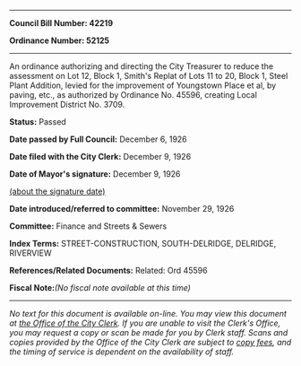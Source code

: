 

********

**Council Bill Number: 42219**
   
**Ordinance Number: 52125**
********

 An ordinance authorizing and directing the City Treasurer to reduce the assessment on Lot 12, Block 1, Smith's Replat of Lots 11 to 20, Block 1, Steel Plant Addition, levied for the improvement of Youngstown Place et al, by paving, etc., as authorized by Ordinance No. 45596, creating Local Improvement District No. 3709.

**Status:** Passed
   
**Date passed by Full Council:** December 6, 1926
   
**Date filed with the City Clerk:** December 9, 1926
   
**Date of Mayor's signature:** December 9, 1926
   
[(about the signature date)](/~public/approvaldate.htm)
   
   
   
**Date introduced/referred to committee:** November 29, 1926
   
**Committee:** Finance and Streets & Sewers
   
   
**Index Terms:** STREET-CONSTRUCTION, SOUTH-DELRIDGE, DELRIDGE, RIVERVIEW

**References/Related Documents:** Related: Ord 45596

**Fiscal Note:**_(No fiscal note available at this time)_
********

_No text for this document is available on-line. You may view this document at [the Office of the City Clerk](http://www.seattle.gov/leg/clerk/contactUs.htm). If you are unable to visit the Clerk's Office, you may request a copy or scan be made for you by Clerk staff. Scans and copies provided by the Office of the City Clerk are subject to [copy fees](http://clerk.seattle.gov/~public/clerkfees.htm), and the timing of service is dependent on the availability of staff._

